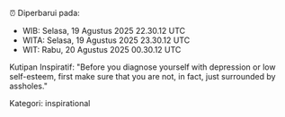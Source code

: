⏰ Diperbarui pada:
- WIB: Selasa, 19 Agustus 2025 22.30.12 UTC
- WITA: Selasa, 19 Agustus 2025 23.30.12 UTC
- WIT: Rabu, 20 Agustus 2025 00.30.12 UTC

Kutipan Inspiratif:
"Before you diagnose yourself with depression or low self-esteem, first make sure that you are not, in fact, just surrounded by assholes."


Kategori: inspirational

